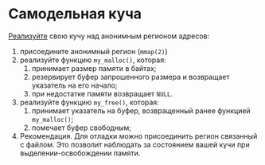 # Самодельная куча

[Реализуйте](heap) свою кучу над анонимным регионом адресов:
1. присоедините анонимный регион (`mmap(2)`)
2. реализуйте функцию `my_malloc()`, которая:
    1. принимает размер памяти в байтах;
    2. резервирует буфер запрошенного размера и возвращает указатель на его начало;
    3. при недостатке памяти возвращает `NULL`.
3. реализуйте функцию `my_free()`, которая:
    1. принимает указатель на буфер, возвращенный ранее функцией `my_malloc()`;
    2. помечает буфер свободным;
4. Рекомендация. Для отладки можно присоединить регион связанный с файлом. Это позволит наблюдать за состоянием вашей кучи при выделении-освобождении памяти.
